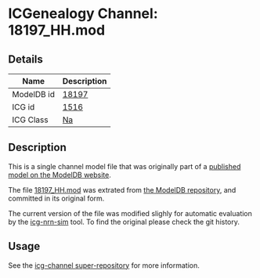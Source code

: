 # ICGenealogy Channel: 18197\_HH.mod

## Details

Name | Description
---- | -----------
ModelDB id | [18197](http://senselab.med.yale.edu/ModelDB/ShowModel.cshtml?model=18197)
ICG id | [1516](http://icg.neurotheory.ox.ac.uk/channels/2/1516)
ICG Class | [Na](http://icg.neurotheory.ox.ac.uk/channels/2)

## Description

This is a single channel model file that was originally part of a [published model on the ModelDB website](http://senselab.med.yale.edu/ModelDB/ShowModel.cshtml?model=18197).


The file [18197\_HH.mod](18197_HH.mod) was extrated from [the ModelDB repository](http://senselab.med.yale.edu/ModelDB/ShowModel.cshtml?model=18197), and committed in its original form.

The current version of the file was modified slighly for automatic evaluation by the [icg-nrn-sim](https://github.com/icgenealogy/icg-nrn-sim) tool. To find the original please check the git history.


## Usage

See the [icg-channel super-repository](https://github.com/icgenealogy/icg-channels) for more information.